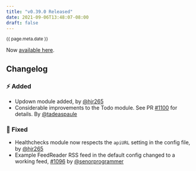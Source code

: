 ```yaml
---
title: "v0.39.0 Released"
date: 2021-09-06T13:48:07-08:00
draft: false
---
```


<small>{{ page.meta.date }}</small>

Now [available here](https://github.com/wtfutil/wtf/releases/tag/v0.39.0).

## Changelog

### ⚡️ Added

* Updown module added, by [@hjr265](https://github.com/hjr265)
* Considerable improvements to the Todo module. See PR [#1100](https://github.com/wtfutil/wtf/pull/1100) for details. By [@tadeaspaule](https://github.com/tadeaspaule)

### 🐞 Fixed

* Healthchecks module now respects the `apiURL` setting in the config file, by [@hjr265](https://github.com/hjr265)
* Example FeedReader RSS feed in the default config changed to a working feed, [#1096](https://github.com/wtfutil/wtf/issues/1096) by [@senorprogrammer](https://github.com/senorprogrammer)
